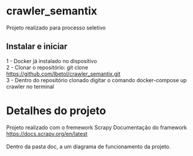 # crawler_semantix
Projeto realizado para processo seletivo

<h2>Instalar e iniciar</h2>

1 - Docker já instalado no dispositivo<br>
2 - Clonar o repositório: git clone https://github.com/lbetol/crawler_semantix.git<br>
3 - Dentro do repositório clonado digitar o comando docker-compose up crawler no terminal<br>

# Detalhes do projeto

Projeto realizado com o fremework Scrapy
Documentação do framework https://docs.scrapy.org/en/latest <br>
<br>
Dentro da pasta doc, a um diagrama de funcionamento da projeto.

